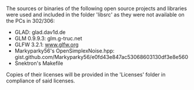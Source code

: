 The sources or binaries of the following open source projects and libraries were used and included in the folder 'libsrc' as they were not available on the PCs in 302/306:

- GLAD: glad.dav1d.de
- GLM 0.9.9.3: glm.g-truc.net
- GLFW 3.2.1: www.glfw.org
- Markyparky56's OpenSimplexNoise.hpp: gist.github.com/Markyparky56/e0fd43e847ac53068603130df3e8e560
- Snektron's Makefile

Copies of their licenses will be provided in the 'Licenses' folder in compliance of said licenses.
